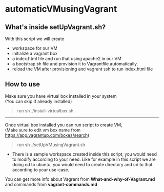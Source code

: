 # automaticVMusingVagrant
## What's inside setUpVagrant.sh? <br/>
With this script we will create <br/>
  - workspace for our VM 
  - initialize a vagrant box
  - a index.html file and run that using apache2 in our VM
  - a bootstrap.sh file and provision it to Vagrantfile automatically.
  - reload the VM after provisioning and vagrant ssh to run index.html file
## How to use
Make sure you have virtual box installed in your system <br/>
(You can skip if already installed)<br/>
> run sh ./install-virtualbox.sh <br/> 
--------------------------------------------------------------------------------------
Once virtual box installed you can run script to create VM, <br/>
(Make sure to edit vm box name from https://app.vagrantup.com/boxes/search) <br/>
> run sh ./setUpVMusingVagrant.sh </br> 

- There is a sample workspace created inside this script, you would need to modify according to your need. Like for example in this script we are doing cd to ubuntu, you would need to create directory and cd to that according to your use-case.<br/>

You can get more info about Vagrant from **What-and-why-of-Vagrant.md** and commands from **vagrant-commands.md** <br/>

